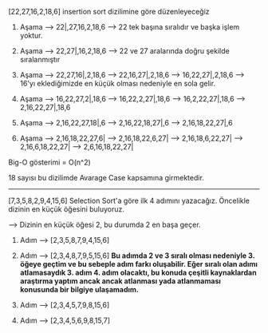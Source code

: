 [22,27,16,2,18,6] insertion sort dizilimine göre düzenleyeceğiz

1. Aşama --> 22|,27,16,2,18,6 --> 22 tek başına sıralıdır ve başka işlem yoktur.

2. Aşama --> 22,27|,16,2,18,6 --> 22 ve 27 aralarında doğru şekilde sıralanmıştır

3. Aşama --> 22,27,16|,2,18,6 --> 22,16,27|,2,18,6 --> 16,22,27|,2,18,6 --> 16'yı eklediğimizde en küçük olması nedeniyle en sola gelir.

4. Aşama --> 16,22,27,2|,18,6 --> 16,22,2,27|,18,6 --> 16,2,22,27|,18,6 --> 
2,16,22,27|,18,6

5. Aşama --> 2,16,22,27,18|,6 --> 2,16,22,18,27|,6 --> 2,16,18,22,27|,6

6. Aşama --> 2,16,18,22,27,6| --> 2,16,18,22,6,27| --> 2,16,18,6,22,27| -->
2,16,6,18,22,27| --> 2,6,16,18,22,27| 

Big-O gösterimi = O(n^2) 

18 sayısı bu dizilimde Avarage Case kapsamına girmektedir.

-----

[7,3,5,8,2,9,4,15,6] Selection Sort'a göre ilk 4 adımını yazacağız. Öncelikle dizinin en küçük öğesini buluyoruz. 

--> Dizinin en küçük öğesi 2, bu durumda 2 en başa geçer.

1. Adım --> [2,3,5,8,7,9,4,15,6]  

2. Adım --> [2,3,4,8,7,9,5,15,6] **Bu adımda 2 ve 3 sıralı olması nedeniyle 3. öğeye geçtim ve bu sebeple adım farkı oluşabilir. Eğer sıralı olan adımı atlamasaydık 3. adım 4. adım olacaktı, bu konuda çeşitli kaynaklardan araştırma yaptım ancak ancak atlanması yada atlanmaması konusunda bir bilgiye ulaşamadım.**

3. Adım --> [2,3,4,5,7,9,8,15,6]

4. Adım --> [2,3,4,5,6,9,8,15,7]

